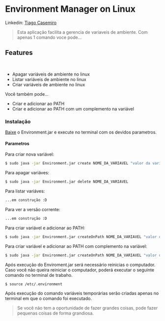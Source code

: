 # Environment Manager on Linux

Linkedin: [Tiago Casemiro](https://www.linkedin.com/in/tiago-p-58b45228)

   > Esta aplicação facilita a gerencia de variaveis de ambiente.
   > Com apenas 1 comando voce pode...
    
## Features

  
  * Apagar variáveis de ambiente no linux
  * Listar variáveis de ambiente no linux
  * Criar variáveis de ambiente no linux
 
Você também pode...
 - Criar e adicionar ao PATH
 - Criar e adicionar ao PATH com um complemento na variável

### Instalação

[Baixe](https://github.com/tiagocasemiro/Environment/blob/master/Environment.jar) o Environment.jar e execute no terminal com os devidos parametros.

#### Parametros

Para criar nova variável:
```sh
$ sudo java -jar Environment.jar create NOME_DA_VARIAVEL "valor da variável"
```

Para apagar variáves:
```sh
$ sudo java -jar Environment.jar delete NOME_DA_VARIAVEL
```

Para listar variáves:
```sh
...em construção :D
```
Para ver a versão corrente:
```sh
...em construção :D
```

Para criar variável e adicionar ao PATH:
```sh
$ sudo java -jar Environment.jar createOnPath NOME_DA_VARIAVEL "valor da variável"
```

Para criar variável e adicionar ao PATH com complemento na variável:
```sh
$ sudo java -jar Environment.jar createOnPath NOME_DA_VARIAVEL "valor da variável" "complemento" 
```
Após execução do Enviroment.jar será necessário reinicias o computador. Caso você não queira reiniciar o computador, poderá executar o seguinte comando no terminal de trabaho.
```sh
$ source /etc/.environment 
```
Após execução do comando variáveis temporárias serão criadas apenas no terminal em que o comando foi executado.

> Se você não tem a oportunidade 
> de fazer grandes coisas,
> pode fazer pequenas coisas
> de forma grandiosa.
